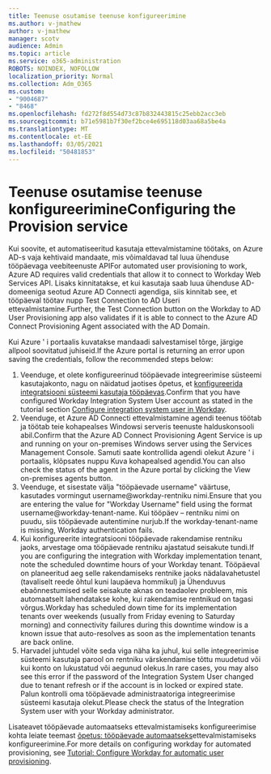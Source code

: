 ```yaml
---
title: Teenuse osutamise teenuse konfigureerimine
ms.author: v-jmathew
author: v-jmathew
manager: scotv
audience: Admin
ms.topic: article
ms.service: o365-administration
ROBOTS: NOINDEX, NOFOLLOW
localization_priority: Normal
ms.collection: Adm_O365
ms.custom:
- "9004687"
- "8468"
ms.openlocfilehash: fd272f8d554d73c87b832443815c25ebb2acc3eb
ms.sourcegitcommit: b71e5981b7f30ef2bce4e695118d03aa68a5be4a
ms.translationtype: MT
ms.contentlocale: et-EE
ms.lasthandoff: 03/05/2021
ms.locfileid: "50481853"
---
```

# <a name="configuring-the-provision-service"></a><span data-ttu-id="c1114-102">Teenuse osutamise teenuse konfigureerimine</span><span class="sxs-lookup"><span data-stu-id="c1114-102">Configuring the Provision service</span></span>

<span data-ttu-id="c1114-103">Kui soovite, et automatiseeritud kasutaja ettevalmistamine töötaks, on Azure AD-s vaja kehtivaid mandaate, mis võimaldavad tal luua ühenduse tööpäevaga veebiteenuste API</span><span class="sxs-lookup"><span data-stu-id="c1114-103">For automated user provisioning to work, Azure AD requires valid credentials that allow it to connect to Workday Web Services API.</span></span> <span data-ttu-id="c1114-104">Lisaks kinnitatakse, et kui kasutaja saab luua ühenduse AD-domeeniga seotud Azure AD Connecti agendiga, siis kinnitab see, et tööpäeval töötav nupp Test Connection to AD Useri ettevalmistamine.</span><span class="sxs-lookup"><span data-stu-id="c1114-104">Further, the Test Connection button on the Workday to AD User Provisioning app also validates if it is able to connect to the Azure AD Connect Provisioning Agent associated with the AD Domain.</span></span>

<span data-ttu-id="c1114-105">Kui Azure ' i portaalis kuvatakse mandaadi salvestamisel tõrge, järgige allpool soovitatud juhiseid.</span><span class="sxs-lookup"><span data-stu-id="c1114-105">If the Azure portal is returning an error upon saving the credentials, follow the recommended steps below:</span></span>

1. <span data-ttu-id="c1114-106">Veenduge, et olete konfigureerinud tööpäevade integreerimise süsteemi kasutajakonto, nagu on näidatud jaotises õpetus, et [konfigureerida integratsiooni süsteemi kasutaja tööpäevas](https://docs.microsoft.com/azure/active-directory/saas-apps/workday-inbound-tutorial).</span><span class="sxs-lookup"><span data-stu-id="c1114-106">Confirm that you have configured Workday Integration System User account as stated in the tutorial section [Configure integration system user in Workday](https://docs.microsoft.com/azure/active-directory/saas-apps/workday-inbound-tutorial).</span></span>
2. <span data-ttu-id="c1114-107">Veenduge, et Azure AD Connecti ettevalmistamine agendi teenus töötab ja töötab teie kohapealses Windowsi serveris teenuste halduskonsooli abil.</span><span class="sxs-lookup"><span data-stu-id="c1114-107">Confirm that the Azure AD Connect Provisioning Agent Service is up and running on your on-premises Windows server using the Services Management Console.</span></span> <span data-ttu-id="c1114-108">Samuti saate kontrollida agendi olekut Azure ' i portaalis, klõpsates nuppu Kuva kohapealsed agendid.</span><span class="sxs-lookup"><span data-stu-id="c1114-108">You can also check the status of the agent in the Azure portal by clicking the View on-premises agents button.</span></span>
3. <span data-ttu-id="c1114-109">Veenduge, et sisestate välja "tööpäevade username" väärtuse, kasutades vormingut username@workday-rentniku nimi.</span><span class="sxs-lookup"><span data-stu-id="c1114-109">Ensure that you are entering the value for "Workday Username" field using the format username@workday-tenant-name.</span></span> <span data-ttu-id="c1114-110">Kui tööpäev – rentniku nimi on puudu, siis tööpäevade autentimine nurjub.</span><span class="sxs-lookup"><span data-stu-id="c1114-110">If the workday-tenant-name is missing, Workday authentication fails.</span></span>
4. <span data-ttu-id="c1114-111">Kui konfigureerite integratsiooni tööpäevade rakendamise rentniku jaoks, arvestage oma tööpäevade rentniku ajastatud seisakute tundi.</span><span class="sxs-lookup"><span data-stu-id="c1114-111">If you are configuring the integration with Workday implementation tenant, note the scheduled downtime hours of your Workday tenant.</span></span> <span data-ttu-id="c1114-112">Tööpäeval on planeeritud aeg selle rakendamiseks rentnike jaoks nädalavahetustel (tavaliselt reede õhtul kuni laupäeva hommikul) ja Ühenduvus ebaõnnestumised selle seisakute aknas on teadaolev probleem, mis automaatselt lahendatakse kohe, kui rakendamise rentnikud on tagasi võrgus.</span><span class="sxs-lookup"><span data-stu-id="c1114-112">Workday has scheduled down time for its implementation tenants over weekends (usually from Friday evening to Saturday morning) and connectivity failures during this downtime window is a known issue that auto-resolves as soon as the implementation tenants are back online.</span></span>
5. <span data-ttu-id="c1114-113">Harvadel juhtudel võite seda viga näha ka juhul, kui selle integreerimise süsteemi kasutaja parool on rentniku värskendamise tõttu muudetud või kui konto on lukustatud või aegunud olekus.</span><span class="sxs-lookup"><span data-stu-id="c1114-113">In rare cases, you may also see this error if the password of the Integration System User changed due to tenant refresh or if the account is in locked or expired state.</span></span> <span data-ttu-id="c1114-114">Palun kontrolli oma tööpäevade administraatoriga integreerimise süsteemi kasutaja olekut.</span><span class="sxs-lookup"><span data-stu-id="c1114-114">Please check the status of the Integration System user with your Workday administrator.</span></span>

<span data-ttu-id="c1114-115">Lisateavet tööpäevade automaatseks ettevalmistamiseks konfigureerimise kohta leiate teemast [õpetus: tööpäevade automaatseks](https://docs.microsoft.com/azure/active-directory/saas-apps/workday-inbound-tutorial)ettevalmistamiseks konfigureerimine.</span><span class="sxs-lookup"><span data-stu-id="c1114-115">For more details on configuring workday for automated provisioning, see [Tutorial: Configure Workday for automatic user provisioning](https://docs.microsoft.com/azure/active-directory/saas-apps/workday-inbound-tutorial).</span></span>
